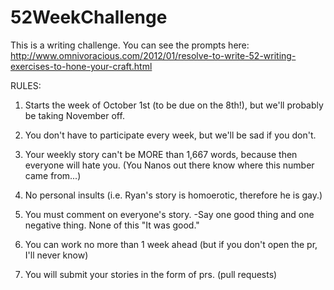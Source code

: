 52WeekChallenge
===============

This is a writing challenge. 
You can see the prompts here: 
http://www.omnivoracious.com/2012/01/resolve-to-write-52-writing-exercises-to-hone-your-craft.html

RULES:
1. Starts the week of October 1st (to be due on the 8th!), 
   but we'll probably be taking November off.

2. You don't have to participate every week, but we'll be sad if you don't.

3. Your weekly story can't be MORE than 1,667 words, because then everyone will hate you.
    (You Nanos out there know where this number came from...)

4. No personal insults (i.e. Ryan's story is homoerotic, therefore he is gay.)

5. You must comment on everyone's story. 
    -Say one good thing and one negative thing. None of this "It was good."

6. You can work no more than 1 week ahead (but if you don't open the pr, I'll never know)

7. You will submit your stories in the form of prs. (pull requests)
